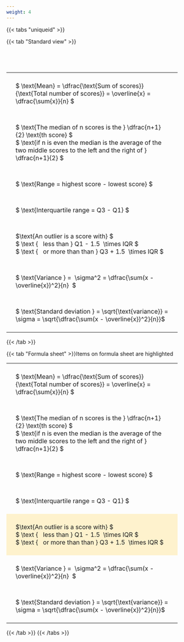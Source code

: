 ```yaml
---
weight: 4
---
```


{{< tabs "uniqueid" >}}

{{< tab "Standard view" >}}

#  
<br>
<style type="text/css">
#T_d4aff th.col_heading {
  text-align: left;
  font-size: 1em;
}
#T_d4aff td {
  text-align: left;
  font-size: 1em;
  padding: 1.5em;
}
#T_d4aff_row0_col0, #T_d4aff_row1_col0, #T_d4aff_row2_col0, #T_d4aff_row3_col0, #T_d4aff_row4_col0, #T_d4aff_row5_col0, #T_d4aff_row6_col0 {
  width: 400px;
  white-space: pre-wrap;
}
</style>
<table id="T_d4aff">
  <thead>
  </thead>
  <tbody>
    <tr>
      <td id="T_d4aff_row0_col0" class="data row0 col0" >$ \text{Mean} = \dfrac{\text{Sum of scores}}{\text{Total number of scores}} = \overline{x} = \dfrac{\sum{x}}{n} $</td>
    </tr>
    <tr>
      <td id="T_d4aff_row1_col0" class="data row1 col0" >$ \text{The median of n scores is the } \dfrac{n+1}{2} \text{th score} $
$ \text{if n is even the median is the average of the two middle scores to the left and the right of }  \dfrac{n+1}{2} $</td>
    </tr>
    <tr>
      <td id="T_d4aff_row2_col0" class="data row2 col0" >$ \text{Range = highest score - lowest score} $</td>
    </tr>
    <tr>
      <td id="T_d4aff_row3_col0" class="data row3 col0" >$ \text{Interquartile range = Q3 - Q1} $</td>
    </tr>
    <tr>
      <td id="T_d4aff_row4_col0" class="data row4 col0" >$\text{An outlier is a score with} $
$ \text {   less than } Q1 - 1.5  \times IQR $
$ \text {   or more than than } Q3 + 1.5  \times IQR $</td>
    </tr>
    <tr>
      <td id="T_d4aff_row5_col0" class="data row5 col0" >$ \text{Variance } =  \sigma^2 = \dfrac{\sum(x - \overline{x})^2}{n}  $</td>
    </tr>
    <tr>
      <td id="T_d4aff_row6_col0" class="data row6 col0" >$ \text{Standard deviation } = \sqrt{\text{variance}} =  \sigma = \sqrt{\dfrac{\sum(x - \overline{x})^2}{n}}$</td>
    </tr>
  </tbody>
</table>
{{< /tab >}}

{{< tab "Formula sheet" >}}Items on formula sheet are highlighted
<br>
<style type="text/css">
#T_12e0d th.col_heading {
  text-align: left;
  font-size: 1em;
}
#T_12e0d td {
  text-align: left;
  font-size: 1em;
  padding: 1.5em;
}
#T_12e0d_row0_col0, #T_12e0d_row1_col0, #T_12e0d_row2_col0, #T_12e0d_row3_col0, #T_12e0d_row5_col0, #T_12e0d_row6_col0 {
  width: 400px;
  white-space: pre-wrap;
}
#T_12e0d_row4_col0 {
  width: 400px;
  background-color: rgba(255,194,10, 0.2);
  white-space: pre-wrap;
}
</style>
<table id="T_12e0d">
  <thead>
  </thead>
  <tbody>
    <tr>
      <td id="T_12e0d_row0_col0" class="data row0 col0" >$ \text{Mean} = \dfrac{\text{Sum of scores}}{\text{Total number of scores}} = \overline{x} = \dfrac{\sum{x}}{n} $</td>
    </tr>
    <tr>
      <td id="T_12e0d_row1_col0" class="data row1 col0" >$ \text{The median of n scores is the } \dfrac{n+1}{2} \text{th score} $
$ \text{if n is even the median is the average of the two middle scores to the left and the right of }  \dfrac{n+1}{2} $</td>
    </tr>
    <tr>
      <td id="T_12e0d_row2_col0" class="data row2 col0" >$ \text{Range = highest score - lowest score} $</td>
    </tr>
    <tr>
      <td id="T_12e0d_row3_col0" class="data row3 col0" >$ \text{Interquartile range = Q3 - Q1} $</td>
    </tr>
    <tr>
      <td id="T_12e0d_row4_col0" class="data row4 col0" >$\text{An outlier is a score with} $
$ \text {   less than } Q1 - 1.5  \times IQR $
$ \text {   or more than than } Q3 + 1.5  \times IQR $</td>
    </tr>
    <tr>
      <td id="T_12e0d_row5_col0" class="data row5 col0" >$ \text{Variance } =  \sigma^2 = \dfrac{\sum(x - \overline{x})^2}{n}  $</td>
    </tr>
    <tr>
      <td id="T_12e0d_row6_col0" class="data row6 col0" >$ \text{Standard deviation } = \sqrt{\text{variance}} =  \sigma = \sqrt{\dfrac{\sum(x - \overline{x})^2}{n}}$</td>
    </tr>
  </tbody>
</table>
{{< /tab >}}
{{< /tabs >}}